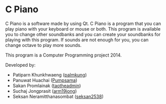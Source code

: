 # C Piano
C Piano is a software made by using Qt. C Piano is a program that you can play piano with your keyboard or mouse or both. This program is available you to change other soundbanks and you can create your soundbanks for playing with this program. If sounds are not enough for you, you can change octave to play more sounds.

This program is a Computer Programming project 2014.

Developed by:
* Patiparn Khunkhwaeng ([palmkung](https://github.com/palmkung))
* Panuwat Huachai ([Pumpsama](https://github.com/Pumpsama))
* Sakan Promlainak ([taotheadmin](https://github.com/taotheadmin))
* Suchaj Jongprasit ([arm19jong](https://github.com/arm19jong))
* Seksan Neramitthanasombat ([seksan2538](https://github.com/seksan2538))
